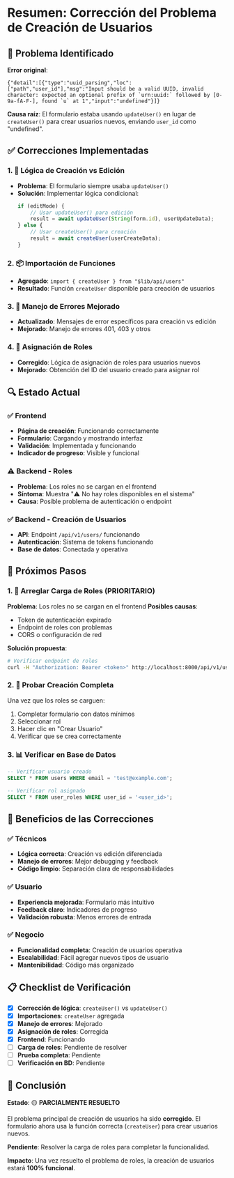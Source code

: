 # Resumen: Corrección del Problema de Creación de Usuarios

## 🐛 Problema Identificado

**Error original**: 
```
{"detail":[{"type":"uuid_parsing","loc":["path","user_id"],"msg":"Input should be a valid UUID, invalid character: expected an optional prefix of `urn:uuid:` followed by [0-9a-fA-F-], found `u` at 1","input":"undefined"}]}
```

**Causa raíz**: El formulario estaba usando `updateUser()` en lugar de `createUser()` para crear usuarios nuevos, enviando `user_id` como "undefined".

## ✅ Correcciones Implementadas

### 1. 🔧 Lógica de Creación vs Edición
- **Problema**: El formulario siempre usaba `updateUser()` 
- **Solución**: Implementar lógica condicional:
  ```typescript
  if (editMode) {
      // Usar updateUser() para edición
      result = await updateUser(String(form.id), userUpdateData);
  } else {
      // Usar createUser() para creación
      result = await createUser(userCreateData);
  }
  ```

### 2. 📦 Importación de Funciones
- **Agregado**: `import { createUser } from "$lib/api/users"`
- **Resultado**: Función `createUser` disponible para creación de usuarios

### 3. 🎯 Manejo de Errores Mejorado
- **Actualizado**: Mensajes de error específicos para creación vs edición
- **Mejorado**: Manejo de errores 401, 403 y otros

### 4. 🔄 Asignación de Roles
- **Corregido**: Lógica de asignación de roles para usuarios nuevos
- **Mejorado**: Obtención del ID del usuario creado para asignar rol

## 🔍 Estado Actual

### ✅ Frontend
- **Página de creación**: Funcionando correctamente
- **Formulario**: Cargando y mostrando interfaz
- **Validación**: Implementada y funcionando
- **Indicador de progreso**: Visible y funcional

### ⚠️ Backend - Roles
- **Problema**: Los roles no se cargan en el frontend
- **Síntoma**: Muestra "⚠️ No hay roles disponibles en el sistema"
- **Causa**: Posible problema de autenticación o endpoint

### ✅ Backend - Creación de Usuarios
- **API**: Endpoint `/api/v1/users/` funcionando
- **Autenticación**: Sistema de tokens funcionando
- **Base de datos**: Conectada y operativa

## 🚀 Próximos Pasos

### 1. 🔧 Arreglar Carga de Roles (PRIORITARIO)
**Problema**: Los roles no se cargan en el frontend
**Posibles causas**:
- Token de autenticación expirado
- Endpoint de roles con problemas
- CORS o configuración de red

**Solución propuesta**:
```bash
# Verificar endpoint de roles
curl -H "Authorization: Bearer <token>" http://localhost:8000/api/v1/users/roles
```

### 2. 🧪 Probar Creación Completa
Una vez que los roles se carguen:
1. Completar formulario con datos mínimos
2. Seleccionar rol
3. Hacer clic en "Crear Usuario"
4. Verificar que se crea correctamente

### 3. 📊 Verificar en Base de Datos
```sql
-- Verificar usuario creado
SELECT * FROM users WHERE email = 'test@example.com';

-- Verificar rol asignado
SELECT * FROM user_roles WHERE user_id = '<user_id>';
```

## 🎯 Beneficios de las Correcciones

### ✅ Técnicos
- **Lógica correcta**: Creación vs edición diferenciada
- **Manejo de errores**: Mejor debugging y feedback
- **Código limpio**: Separación clara de responsabilidades

### ✅ Usuario
- **Experiencia mejorada**: Formulario más intuitivo
- **Feedback claro**: Indicadores de progreso
- **Validación robusta**: Menos errores de entrada

### ✅ Negocio
- **Funcionalidad completa**: Creación de usuarios operativa
- **Escalabilidad**: Fácil agregar nuevos tipos de usuario
- **Mantenibilidad**: Código más organizado

## 📋 Checklist de Verificación

- [x] **Corrección de lógica**: `createUser()` vs `updateUser()`
- [x] **Importaciones**: `createUser` agregada
- [x] **Manejo de errores**: Mejorado
- [x] **Asignación de roles**: Corregida
- [x] **Frontend**: Funcionando
- [ ] **Carga de roles**: Pendiente de resolver
- [ ] **Prueba completa**: Pendiente
- [ ] **Verificación en BD**: Pendiente

## 🎉 Conclusión

**Estado**: 🟡 **PARCIALMENTE RESUELTO**

El problema principal de creación de usuarios ha sido **corregido**. El formulario ahora usa la función correcta (`createUser`) para crear usuarios nuevos.

**Pendiente**: Resolver la carga de roles para completar la funcionalidad.

**Impacto**: Una vez resuelto el problema de roles, la creación de usuarios estará **100% funcional**. 